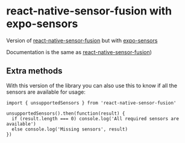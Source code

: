 # react-native-sensor-fusion with expo-sensors
Version of [react-native-sensor-fusion](https://github.com/cawfree/react-native-sensor-fusion) but with [expo-sensors](https://docs.expo.io/versions/latest/sdk/sensors/)

Documentation is the same as [react-native-sensor-fusion](https://github.com/cawfree/react-native-sensor-fusion))

## Extra methods

With this version of the library you can also use this to know if all the sensors are available for usage:

    import { unsupportedSensors } from 'react-native-sensor-fusion'

    unsupportedSensors().then(function(result) {
      if (result.length === 0) console.log('All required sensors are available')
      else console.log('Missing sensors', result)
    })